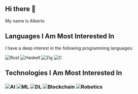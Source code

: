 ## Hi there 👋

My name is Alberto

## Languages I Am Most Interested In

I have a deep interest in the following programming languages:
<p>
  <img src="https://img.shields.io/badge/rust-%23000000.svg?style=for-the-badge&logo=rust&logoColor=white" alt="Rust">
  <img src="https://img.shields.io/badge/Haskell-5e5086?style=for-the-badge&logo=haskell&logoColor=white" alt="Haskell">
  <img src="https://img.shields.io/badge/Zig-%23F7A41D.svg?style=for-the-badge&logo=zig&logoColor=white" alt="Zig">
  <img src="https://img.shields.io/badge/c-%2300599C.svg?style=for-the-badge&logo=c&logoColor=white" alt="C">
</p>

## Technologies I Am Most Interested In

### ![AI](https://img.shields.io/badge/AI-%2300A1D7.svg?style=for-the-badge&logo=ai&logoColor=white) ![ML](https://img.shields.io/badge/ML-%23FF6F00.svg?style=for-the-badge&logo=machinelearning&logoColor=white) ![DL](https://img.shields.io/badge/DL-%23FF7F50.svg?style=for-the-badge&logo=deep-learning&logoColor=white) ![Blockchain](https://img.shields.io/badge/Blockchain-%23106E9B.svg?style=for-the-badge&logo=blockchain&logoColor=white) ![Robotics](https://img.shields.io/badge/Robotics-%232CA5E0.svg?style=for-the-badge&logo=robotics&logoColor=white)

<!--
**hdezgrs/hdezgrs** is a ✨ _special_ ✨ repository because its `README.md` (this file) appears on your GitHub profile.

Here are some ideas to get you started:

- 🔭 I’m currently working on ...
- 🌱 I’m currently learning ...
- 👯 I’m looking to collaborate on ...
- 🤔 I’m looking for help with ...
- 💬 Ask me about ...
- 📫 How to reach me: ...
- 😄 Pronouns: ...
- ⚡ Fun fact: ...
-->
